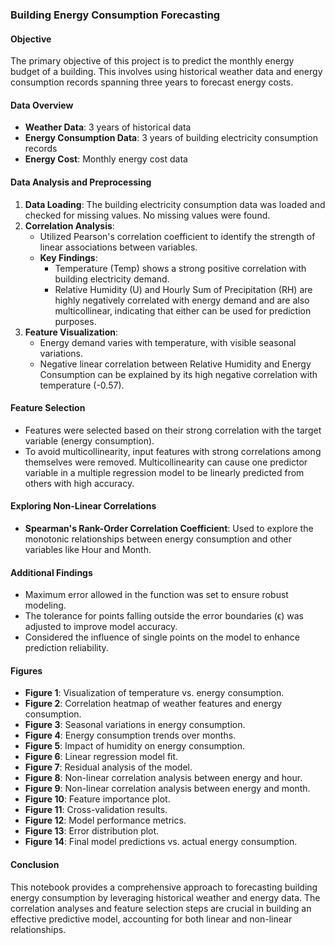
### Building Energy Consumption Forecasting

#### Objective
The primary objective of this project is to predict the monthly energy budget of a building. This involves using historical weather data and energy consumption records spanning three years to forecast energy costs.

#### Data Overview
- **Weather Data**: 3 years of historical data
- **Energy Consumption Data**: 3 years of building electricity consumption records
- **Energy Cost**: Monthly energy cost data

#### Data Analysis and Preprocessing
1. **Data Loading**: The building electricity consumption data was loaded and checked for missing values. No missing values were found.
2. **Correlation Analysis**:
   - Utilized Pearson's correlation coefficient to identify the strength of linear associations between variables.
   - **Key Findings**:
     - Temperature (Temp) shows a strong positive correlation with building electricity demand.
     - Relative Humidity (U) and Hourly Sum of Precipitation (RH) are highly negatively correlated with energy demand and are also multicollinear, indicating that either can be used for prediction purposes.
3. **Feature Visualization**:
   - Energy demand varies with temperature, with visible seasonal variations.
   - Negative linear correlation between Relative Humidity and Energy Consumption can be explained by its high negative correlation with temperature (-0.57).

#### Feature Selection
- Features were selected based on their strong correlation with the target variable (energy consumption).
- To avoid multicollinearity, input features with strong correlations among themselves were removed. Multicollinearity can cause one predictor variable in a multiple regression model to be linearly predicted from others with high accuracy.

#### Exploring Non-Linear Correlations
- **Spearman's Rank-Order Correlation Coefficient**: Used to explore the monotonic relationships between energy consumption and other variables like Hour and Month.

#### Additional Findings
- Maximum error allowed in the function was set to ensure robust modeling.
- The tolerance for points falling outside the error boundaries (ϵ) was adjusted to improve model accuracy.
- Considered the influence of single points on the model to enhance prediction reliability.

#### Figures
- **Figure 1**: Visualization of temperature vs. energy consumption.
- **Figure 2**: Correlation heatmap of weather features and energy consumption.
- **Figure 3**: Seasonal variations in energy consumption.
- **Figure 4**: Energy consumption trends over months.
- **Figure 5**: Impact of humidity on energy consumption.
- **Figure 6**: Linear regression model fit.
- **Figure 7**: Residual analysis of the model.
- **Figure 8**: Non-linear correlation analysis between energy and hour.
- **Figure 9**: Non-linear correlation analysis between energy and month.
- **Figure 10**: Feature importance plot.
- **Figure 11**: Cross-validation results.
- **Figure 12**: Model performance metrics.
- **Figure 13**: Error distribution plot.
- **Figure 14**: Final model predictions vs. actual energy consumption.

#### Conclusion
This notebook provides a comprehensive approach to forecasting building energy consumption by leveraging historical weather and energy data. The correlation analyses and feature selection steps are crucial in building an effective predictive model, accounting for both linear and non-linear relationships.
